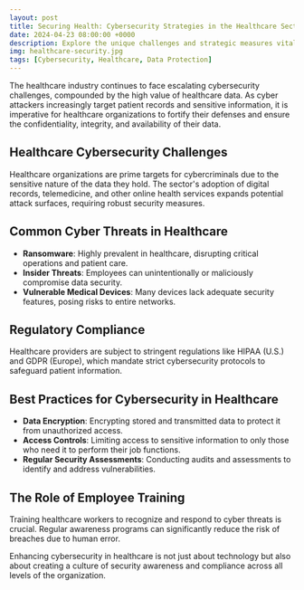 ```yaml
---
layout: post
title: Securing Health: Cybersecurity Strategies in the Healthcare Sector
date: 2024-04-23 08:00:00 +0000
description: Explore the unique challenges and strategic measures vital for enhancing cybersecurity in the healthcare industry, emphasizing the importance of protecting sensitive patient data against cyber threats.
img: healthcare-security.jpg
tags: [Cybersecurity, Healthcare, Data Protection]
---
```

The healthcare industry continues to face escalating cybersecurity challenges, compounded by the high value of healthcare data. As cyber attackers increasingly target patient records and sensitive information, it is imperative for healthcare organizations to fortify their defenses and ensure the confidentiality, integrity, and availability of their data.

## Healthcare Cybersecurity Challenges

Healthcare organizations are prime targets for cybercriminals due to the sensitive nature of the data they hold. The sector's adoption of digital records, telemedicine, and other online health services expands potential attack surfaces, requiring robust security measures.

## Common Cyber Threats in Healthcare

- **Ransomware**: Highly prevalent in healthcare, disrupting critical operations and patient care.
- **Insider Threats**: Employees can unintentionally or maliciously compromise data security.
- **Vulnerable Medical Devices**: Many devices lack adequate security features, posing risks to entire networks.

## Regulatory Compliance

Healthcare providers are subject to stringent regulations like HIPAA (U.S.) and GDPR (Europe), which mandate strict cybersecurity protocols to safeguard patient information.

## Best Practices for Cybersecurity in Healthcare

- **Data Encryption**: Encrypting stored and transmitted data to protect it from unauthorized access.
- **Access Controls**: Limiting access to sensitive information to only those who need it to perform their job functions.
- **Regular Security Assessments**: Conducting audits and assessments to identify and address vulnerabilities.

## The Role of Employee Training

Training healthcare workers to recognize and respond to cyber threats is crucial. Regular awareness programs can significantly reduce the risk of breaches due to human error.

Enhancing cybersecurity in healthcare is not just about technology but also about creating a culture of security awareness and compliance across all levels of the organization.
